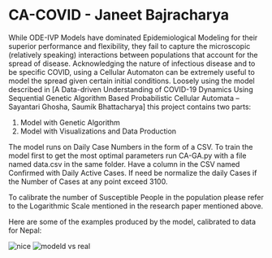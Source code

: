 
# CA-COVID - Janeet Bajracharya
While ODE-IVP Models have dominated Epidemiological Modeling for their superior performance and flexibility, they fail to capture the microscopic (relatively speaking) interactions between populations that account for the spread of disease. Acknowledging the nature of infectious disease and to be specific COVID, using a Cellular Automaton can be extremely useful to model the spread given certain initial conditions. Loosely using the model described in [A Data-driven Understanding of COVID-19 Dynamics Using Sequential Genetic Algorithm Based Probabilistic Cellular Automata – Sayantari Ghosha, Saumik Bhattacharya] this project contains two parts:  
1) Model with Genetic Algorithm 
2) Model with Visualizations and Data Production

The model runs on Daily Case Numbers in the form of a CSV. To train the model first to get the most optimal parameters run CA-GA.py with a file named data.csv in the same folder. Have a column in the CSV named Confirmed with Daily Active Cases. If need be normalize the daily Cases if the Number of Cases at any point exceed 3100.

To calibrate the number of Susceptible People in the population please refer to the Logarithmic Scale mentioned in the research paper mentioned above. 

Here are some of the examples produced by the model, calibrated to data for Nepal:

![nice](https://user-images.githubusercontent.com/73707418/127877375-c2a80a61-440f-4ff0-b17e-5204e788aebb.gif)
![modeld vs real](https://user-images.githubusercontent.com/73707418/127877482-1a12e188-d7cc-4acf-8db4-726c0beeede8.png)

